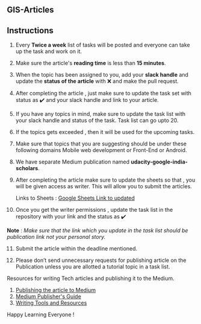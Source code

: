 ## GIS-Articles

## Instructions

1. Every **Twice a week** list of tasks will be posted and everyone can take up the task and work on it.

2. Make sure the article's **reading time** is less than **15 minutes**.

3. When the topic has been assigned to you, add your **slack handle** and update the **status of the article** with :x: and make the pull request.

4. After completing the article , just make sure to update the task set with status as :heavy_check_mark: and your slack handle and link to your article.

5. If you have any topics in mind, make sure to update the task list with your slack handle and status of the task. Task list can go upto 20.

6. If the topics gets exceeded , then it will be used for the upcoming tasks.

7. Make sure that topics that you are suggesting should be under these following domains Mobile web development or Front-End or Android. 

8. We have separate Medium publication named **udacity-google-india-scholars**.

9. After completing the article make sure to update the sheets so that , you will be given access as writer. This will allow you to submit the articles. 

   Links to Sheets : [Google Sheets Link to updated](https://goo.gl/bdMPVN)
 
10. Once you get the writer permissions , update the task list in the repository with your link and the status as :heavy_check_mark:

**Note** : *Make sure that the link which you update in the task list should be publication link not your personal story.* 

11. Submit the article within the deadline mentioned.

12. Please don’t send unnecessary requests for publishing article on the Publication unless you are allotted a tutorial topic in a task list.

Resources for writing Tech articles and publishing it to the Medium.

1. [Publishing the article to Medium](https://medium.com/@ThePubsTeam/become-a-publishing-workflow-expert-b067e720b7da)
2. [Medium Publisher's Guide](https://help.medium.com/hc/en-us/articles/115002870328-Publisher-s-Guide-to-Medium)
3. [Writing Tools and Resources](https://www.brandwatch.com/blog/29-writing-tools-and-resources/)

Happy Learning Everyone !


